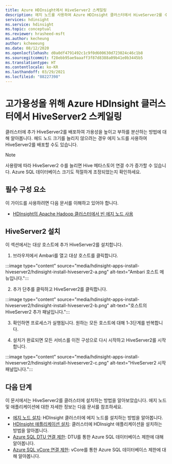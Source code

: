 ```yaml
---
title: Azure HDInsight에서 HiveServer2 스케일링
description: 에지 노드를 사용하여 Azure HDInsight 클러스터에서 HiveServer2를 수평으로 스케일링하면 내결함성 및 가용성을 높일 수 있습니다.
services: hdinsight
ms.service: hdinsight
ms.topic: conceptual
ms.reviewer: hrasheed-msft
ms.author: kecheung
author: kcheeeung
ms.date: 08/12/2020
ms.openlocfilehash: d0a0df4791492c1c9f0d600630d723024c46c1b8
ms.sourcegitcommit: f28ebb95ae9aaaff3f87d8388a09b41e0b3445b5
ms.translationtype: HT
ms.contentlocale: ko-KR
ms.lasthandoff: 03/29/2021
ms.locfileid: "88227398"
---
```

# <a name="scale-hiveserver2-on-azure-hdinsight-clusters-for-high-availability"></a>고가용성을 위해 Azure HDInsight 클러스터에서 HiveServer2 스케일링

클러스터에 추가 HiveServer2를 배포하여 가용성을 높이고 부하를 분산하는 방법에 대해 알아봅니다. 헤드 노드 크기를 늘리지 않으려는 경우 에지 노드를 사용하여 HiveServer2를 배포할 수도 있습니다. 

> [!NOTE]
> 사용량에 따라 HiveServer2 수를 늘리면 Hive 메타스토어 연결 수가 증가할 수 있습니다. Azure SQL 데이터베이스 크기도 적절하게 조정되었는지 확인하세요.

## <a name="prerequisites"></a>필수 구성 요소

이 가이드를 사용하려면 다음 문서를 이해하고 있어야 합니다.
- [HDInsight의 Apache Hadoop 클러스터에서 빈 에지 노드 사용](hdinsight-apps-use-edge-node.md)

## <a name="install-hiveserver2"></a>HiveServer2 설치

이 섹션에서는 대상 호스트에 추가 HiveServer2를 설치합니다.

1. 브라우저에서 Ambari를 열고 대상 호스트를 클릭합니다.

:::image type="content" source="media/hdinsight-apps-install-hiveserver2/hdinsight-install-hiveserver2-a.png" alt-text="Ambari 호스트 메뉴입니다.":::

2. 추가 단추를 클릭하고 HiveServer2를 클릭합니다.

:::image type="content" source="media/hdinsight-apps-install-hiveserver2/hdinsight-install-hiveserver2-b.png" alt-text="호스트의 HiveServer2 추가 패널입니다.":::

3. 확인하면 프로세스가 실행됩니다. 원하는 모든 호스트에 대해 1-3단계를 반복합니다.

4. 설치가 완료되면 모든 서비스를 이전 구성으로 다시 시작하고 HiveServer2를 시작합니다.

:::image type="content" source="media/hdinsight-apps-install-hiveserver2/hdinsight-install-hiveserver2-c.png" alt-text="HiveServer2 시작 패널입니다.":::

## <a name="next-steps"></a>다음 단계

이 문서에서는 HiveServer2를 클러스터에 설치하는 방법을 알아보았습니다. 에지 노드 및 애플리케이션에 대한 자세한 정보는 다음 문서를 참조하세요.

* [에지 노드 설치](hdinsight-apps-use-edge-node.md): HDInsight 클러스터에 에지 노드를 설치하는 방법을 알아봅니다.
* [HDInsight 애플리케이션 설치](hdinsight-apps-install-applications.md): 클러스터에 HDInsight 애플리케이션을 설치하는 방법을 알아봅니다.
* [Azure SQL DTU 연결 제한](../azure-sql/database/resource-limits-dtu-single-databases.md): DTU를 통한 Azure SQL 데이터베이스 제한에 대해 알아봅니다.
* [Azure SQL vCore 연결 제한](../azure-sql/database/resource-limits-vcore-elastic-pools.md): vCore를 통한 Azure SQL 데이터베이스 제한에 대해 알아봅니다.
